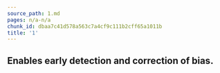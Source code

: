 ```yaml
---
source_path: 1.md
pages: n/a-n/a
chunk_id: dbaa7c41d578a563c7a4cf9c111b2cff65a1011b
title: '1'
---
```

## Enables early detection and correction of bias.
